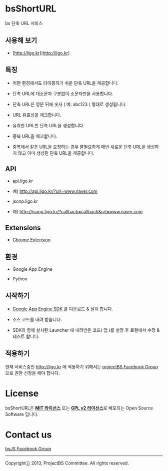 bsShortURL
==========

bs 단축 URL 서비스

## 사용해 보기

* [http://ligo.kr](http://ligo.kr)

## 특징

* 어떤 환경에서도 타이핑하기 쉬운 단축 URL을 제공합니다.

 - 단축 URL에 대소문자 구분없이 소문자만을 사용합니다.

 - 단축 URL은 영문 뒤에 숫자 ( 예: abc123 ) 형태로 생성됩니다.

* URL 유효성을 체크합니다.

 - 유효한 URL만 단축 URL을 생성합니다.

* 중복 URL을 체크합니다.

 - 중복해서 같은 URL을 요청하는 경우 불필요하게 매번 새로운 단축 URL을 생성하지 않고 이미 생성된 단축 URL을 제공합니다.

## API

* api.ligo.kr

 - 예) http://api.ligo.kr/?url=www.naver.com

* jsonp.ligo.kr

 - 예) http://jsonp.ligo.kr/?callback=callback&url=www.naver.com

## Extensions

* [Chrome Extension](http://ligo.kr/j8)

## 환경

* Google App Engine

* Python

## 시작하기

* [Google App Engine SDK](http://ligo.kr/x7) 를 다운로드 & 설치 합니다.

* 소스 코드를 내려 받습니다.

* SDK와 함께 설치된 Launcher 에 내려받은 코드( 앱 )를 설정 후 로컬에서 수정 & 테스트 합니다.

## 적용하기

현재 서비스중인 http://ligo.kr 에 적용하기 위해서는 <a href='https://www.facebook.com/groups/bs5js/' target='_blank'>projectBS Facebook Group</a> 으로 권한 신청을 해야 합니다.

# License

bsShortURL은 <a href='http://opensource.org/licenses/MIT' target='_blank'><b>MIT 라이선스</b></a> 또는 <a href='http://www.gnu.org/licenses/gpl-2.0.html' target='_blank'><b>GPL v2 라이선스</b></a>로 배포되는 Open Source Software 입니다.


# Contact us

<a href='https://www.facebook.com/groups/bs5js/' target='_blank'>bsJS Facebook Group</a>


----------
Copyrightⓒ 2013, ProjectBS Committee. All rights reserved.